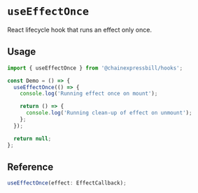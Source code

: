 # `useEffectOnce`

React lifecycle hook that runs an effect only once.

## Usage

```jsx
import { useEffectOnce } from '@chainexpressbill/hooks';

const Demo = () => {
  useEffectOnce(() => {
    console.log('Running effect once on mount');

    return () => {
      console.log('Running clean-up of effect on unmount');
    };
  });

  return null;
};
```

## Reference

```js
useEffectOnce(effect: EffectCallback);
```
